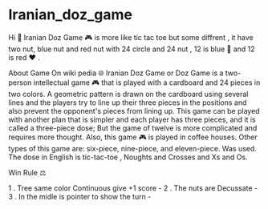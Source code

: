 # Iranian_doz_game
Hi 👋
Iranian Doz Game 🎮 is more like tic tac toe but some diffrent , it have two nut, blue nut and red nut 
with 24 circle and 24 nut , 12 is blue 💙 and 12 is red ❤️ . 


About Game On wiki pedia 🌐
Iranian Doz Game or Doz Game is a two-person intellectual game 🎮 that is played with a cardboard and 24 pieces in two colors. A geometric pattern is drawn on the cardboard using several lines and the players try to line up their three pieces in the positions and also prevent the opponent's pieces from lining up. This game can be played with another plan that is simpler and each player has three pieces, and it is called a three-piece dose; But the game of twelve is more complicated and requires more thought. Also, this game 🎮 is played in coffee houses.  Other types of this game are: six-piece, nine-piece, and eleven-piece. Was used. The dose in English is tic-tac-toe , Noughts and Crosses and Xs and Os.

Win Rule ⚖️

1 . Tree same color Continuous give +1 score - 
2 . The nuts are Decussate - 
3 . In the midle is pointer to show the turn - 
